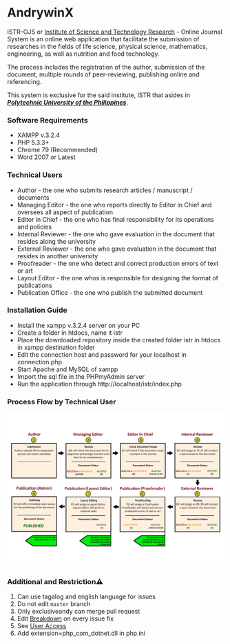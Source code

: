 # AndrywinX

ISTR-OJS or [Institute of Science and Technology Research](https://www.pup.edu.ph/research/istr/) - Online Journal System is an online web application that facilitate the submission of researches in the fields of life science, physical science, mathematics, engineering, as well as nutrition and food technology.

The process includes the registration of the author, submission of the document, multiple rounds of peer-reviewing, publishing online and referencing.

This system is exclusive for the said institute, ISTR that asides in [**_Polytechnic University of the Philippines_**](https://www.pup.edu.ph).

### Software Requirements

* XAMPP v.3.2.4
* PHP 5.3.3+
* Chrome 79 (Recommended)
* Word 2007 or Latest

### Technical Users

* Author              -     the one who submits research articles / manuscript / documents
* Managing Editor     -     the one who reports directly to Editor in Chief and oversees all aspect of publication
* Editor in Chief     -     the one who has final responsibility for its operations and policies
* Internal Reviewer   -     the one who gave evaluation in the document that resides along the university 
* External Reviewer   -     the one who gave evaluation in the document that resides in another university
* Proofreader         -     the one who detect and correct production errors of text or art
* Layout Editor       -     the one whos is responsible for designing the format of publications
* Publication Office  -     the one who publish the submitted document


### Installation Guide

* Install the xampp v.3.2.4 server on your PC
* Create a folder in htdocs, name it istr
* Place the downloaded repository inside the created folder istr in htdocs in xampp destination folder
* Edit the connection host and password for your localhost in connection.php
* Start Apache and MySQL of xampp
* Import the sql file in the PHPmyAdmin server
* Run the application through http://localhost/istr/index.php

### Process Flow by Technical User

![OJSFlow](https://github.com/exclusiveandy/ISTR-OJS/blob/master/img/OJS%20Flow%20New.png)


### Additional and Restriction⚠️ 

1. Can use tagalog and english language for issues
2. Do not edit ``master`` branch
3. Only exclusiveandy can merge pull request
4. Edit [Breakdown](https://docs.google.com/spreadsheets/d/1WkSNf1Zm0ZxA4RX-jtSj3knE8BARPY8w/edit#gid=662191561) on every issue fix
5. See [User Access](https://github.com/exclusiveandy/ISTR-OJS/blob/master/UserAccess.md)
6. Add extension=php_com_dotnet.dll in php.ini

